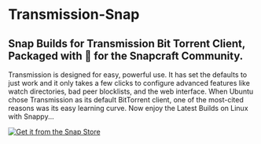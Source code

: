 # Transmission-Snap
## Snap Builds for Transmission Bit Torrent Client, Packaged with 💖 for the Snapcraft Community.
Transmission is designed for easy, powerful use. It has set the defaults to just work and it only takes a few clicks to configure advanced features like watch directories, bad peer blocklists, and the web interface. When Ubuntu chose Transmission as its default BitTorrent client, one of the most-cited reasons was its easy learning curve.
Now enjoy the Latest Builds on Linux with Snappy... 

<a href="https://snapcraft.io/transmission-community">
  <img alt="Get it from the Snap Store" src="https://snapcraft.io/static/images/badges/en/snap-store-black.svg" />
</a>
